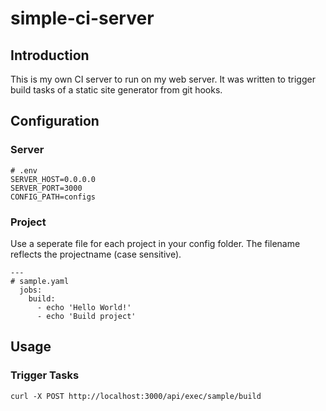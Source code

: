 # simple-ci-server

## Introduction

This is my own CI server to run on my web server. It was written to trigger build tasks of a static site generator from git hooks.

## Configuration

### Server

```
# .env
SERVER_HOST=0.0.0.0
SERVER_PORT=3000
CONFIG_PATH=configs
```

### Project

Use a seperate file for each project in your config folder. The filename reflects the projectname (case sensitive).

```
---
# sample.yaml
  jobs:
    build:
      - echo 'Hello World!'
      - echo 'Build project'
```

## Usage

### Trigger Tasks

```
curl -X POST http://localhost:3000/api/exec/sample/build
```